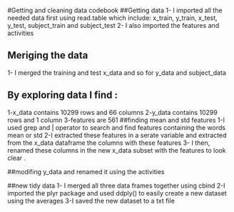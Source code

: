 #Getting and cleaning data codebook
##Getting data
1- I imported all the needed data first using read.table which include:
    x_train, y_train, x_test, y_test, subject_train and subject_test
2- I also imported the features and activities
## Meriging the data
1- I merged the training and test x_data  and so for y_data and subject_data
## By exploring data I find :
1-x_data contains 10299 rows and     66 columns
2-y_data contains 10299 rows and     1 column
3-features are 561
##finding mean and std features
 1-I used grep and | operator to search and find features containing the words mean or std
 2-I extracted these features in a serate variable and extracted from the x_data dataframe the columns with these features
3- I then, renamed these columns in the new x_data subset with the features to look clear .


##modifing y_data and renamed it using the activities

##new tidy data
1- I merged all three data frames together using cbind
2-I imported the plyr package and used ddply() to easily create a new dataset using the averages
3-I saved the new dataset to a txt file


